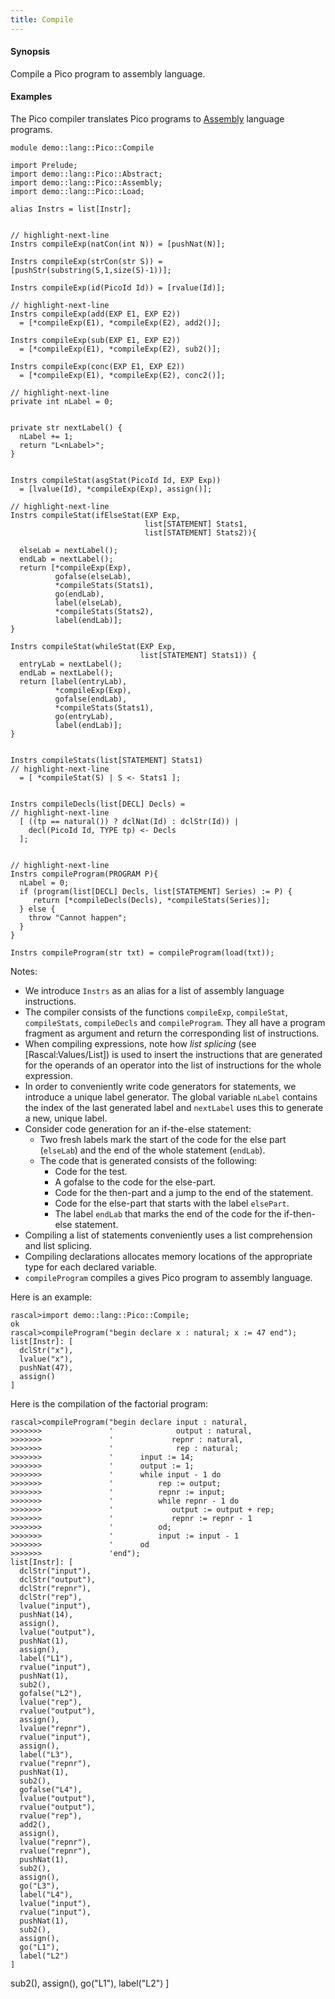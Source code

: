 ```yaml
---
title: Compile
---
```


#### Synopsis

Compile a Pico program to assembly language.

#### Examples

The Pico compiler translates Pico programs to [Assembly](../../../../Recipes/Languages/Pico/Assembly/index.md) language programs.


```rascal 
module demo::lang::Pico::Compile

import Prelude;
import demo::lang::Pico::Abstract;
import demo::lang::Pico::Assembly;
import demo::lang::Pico::Load;

alias Instrs = list[Instr]; 


// highlight-next-line
Instrs compileExp(natCon(int N)) = [pushNat(N)]; 

Instrs compileExp(strCon(str S)) = [pushStr(substring(S,1,size(S)-1))];

Instrs compileExp(id(PicoId Id)) = [rvalue(Id)];

// highlight-next-line
Instrs compileExp(add(EXP E1, EXP E2)) 
  = [*compileExp(E1), *compileExp(E2), add2()];

Instrs compileExp(sub(EXP E1, EXP E2)) 
  = [*compileExp(E1), *compileExp(E2), sub2()];

Instrs compileExp(conc(EXP E1, EXP E2)) 
  = [*compileExp(E1), *compileExp(E2), conc2()];
  
// highlight-next-line
private int nLabel = 0; 


private str nextLabel() {
  nLabel += 1;
  return "L<nLabel>";
}


Instrs compileStat(asgStat(PicoId Id, EXP Exp)) 
  = [lvalue(Id), *compileExp(Exp), assign()];
	
// highlight-next-line
Instrs compileStat(ifElseStat(EXP Exp, 
                              list[STATEMENT] Stats1,
                              list[STATEMENT] Stats2)){
  
  elseLab = nextLabel();
  endLab = nextLabel();  
  return [*compileExp(Exp), 
          gofalse(elseLab), 
          *compileStats(Stats1),  
          go(endLab), 
          label(elseLab), 
          *compileStats(Stats2), 
          label(endLab)];
}

Instrs compileStat(whileStat(EXP Exp, 
                             list[STATEMENT] Stats1)) {
  entryLab = nextLabel();
  endLab = nextLabel();
  return [label(entryLab), 
          *compileExp(Exp), 
          gofalse(endLab), 
          *compileStats(Stats1), 
          go(entryLab), 
          label(endLab)];
}


Instrs compileStats(list[STATEMENT] Stats1) 
// highlight-next-line
  = [ *compileStat(S) | S <- Stats1 ];
  

Instrs compileDecls(list[DECL] Decls) =
// highlight-next-line
  [ ((tp == natural()) ? dclNat(Id) : dclStr(Id)) |      
    decl(PicoId Id, TYPE tp) <- Decls
  ];


// highlight-next-line
Instrs compileProgram(PROGRAM P){ 
  nLabel = 0;
  if (program(list[DECL] Decls, list[STATEMENT] Series) := P) {
     return [*compileDecls(Decls), *compileStats(Series)];
  } else {
    throw "Cannot happen";
  }
}

Instrs compileProgram(str txt) = compileProgram(load(txt));

```

                
Notes:

* We introduce `Instrs` as an alias for a list of assembly language instructions.
* The compiler consists of the functions `compileExp`, `compileStat`, `compileStats`, `compileDecls` and `compileProgram`.
    They all have a program fragment as argument and return the corresponding list of instructions.
* When compiling expressions, note how _list splicing_ (see [Rascal:Values/List]) is used to insert the instructions that are generated for the operands of an operator into the list of instructions for the whole expression.
* In order to conveniently write code generators for statements, we introduce a unique label generator. The global variable `nLabel` contains
    the index of the last generated label and `nextLabel` uses this to generate a new, unique label.
* Consider code generation for an if-the-else statement:
    *  Two fresh labels mark the start of the code for the else part (`elseLab`) and the end of the whole statement (`endLab`).
    *  The code that is generated consists of the following:
        *  Code for the test.
        *  A gofalse to the code for the else-part.
        *  Code for the then-part and a jump to the end of the statement.
        *  Code for the else-part that starts with the label `elsePart`.
        *  The label `endLab` that marks the end of the code for the if-then-else statement.
*  Compiling a list of statements conveniently uses a list comprehension and list splicing.
*  Compiling declarations allocates memory locations of the appropriate type for each declared variable.
*   `compileProgram` compiles a gives Pico program to assembly language.

Here is an example:

```rascal-shell 
rascal>import demo::lang::Pico::Compile;
ok
rascal>compileProgram("begin declare x : natural; x := 47 end");
list[Instr]: [
  dclStr("x"),
  lvalue("x"),
  pushNat(47),
  assign()
]
```

Here is the compilation of the factorial program:

```rascal-shell ,continue
rascal>compileProgram("begin declare input : natural,  
>>>>>>>               '              output : natural,           
>>>>>>>               '             repnr : natural,
>>>>>>>               '              rep : natural;
>>>>>>>               '      input := 14;
>>>>>>>               '      output := 1;
>>>>>>>               '      while input - 1 do        
>>>>>>>               '          rep := output;
>>>>>>>               '          repnr := input;
>>>>>>>               '          while repnr - 1 do
>>>>>>>               '             output := output + rep;
>>>>>>>               '             repnr := repnr - 1
>>>>>>>               '          od;
>>>>>>>               '          input := input - 1
>>>>>>>               '      od
>>>>>>>               'end");
list[Instr]: [
  dclStr("input"),
  dclStr("output"),
  dclStr("repnr"),
  dclStr("rep"),
  lvalue("input"),
  pushNat(14),
  assign(),
  lvalue("output"),
  pushNat(1),
  assign(),
  label("L1"),
  rvalue("input"),
  pushNat(1),
  sub2(),
  gofalse("L2"),
  lvalue("rep"),
  rvalue("output"),
  assign(),
  lvalue("repnr"),
  rvalue("input"),
  assign(),
  label("L3"),
  rvalue("repnr"),
  pushNat(1),
  sub2(),
  gofalse("L4"),
  lvalue("output"),
  rvalue("output"),
  rvalue("rep"),
  add2(),
  assign(),
  lvalue("repnr"),
  rvalue("repnr"),
  pushNat(1),
  sub2(),
  assign(),
  go("L3"),
  label("L4"),
  lvalue("input"),
  rvalue("input"),
  pushNat(1),
  sub2(),
  assign(),
  go("L1"),
  label("L2")
]
```


 sub2(),
  assign(),
  go("L1"),
  label("L2")
]
```


